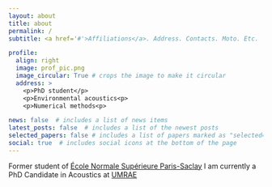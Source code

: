 ```yaml
---
layout: about
title: about
permalink: /
subtitle: <a href='#'>Affiliations</a>. Address. Contacts. Moto. Etc.

profile:
  align: right
  image: prof_pic.png
  image_circular: True # crops the image to make it circular
  address: >
    <p>PhD student</p>
    <p>Environmental acoustics<p>
    <p>Numerical methods<p>

news: false  # includes a list of news items
latest_posts: false  # includes a list of the newest posts
selected_papers: false # includes a list of papers marked as "selected={true}"
social: true  # includes social icons at the bottom of the page
---
```


Former student of [École Normale Supérieure Paris-Saclay](https://ens-paris-saclay.fr/) I am currently a PhD Candidate in Acoustics at [UMRAE](https://www.umrae.fr/)
